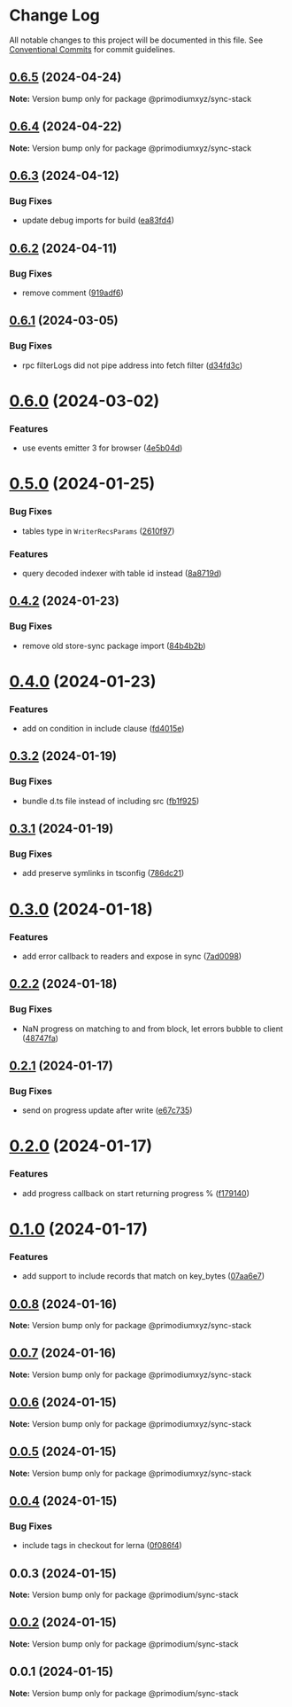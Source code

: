 # Change Log

All notable changes to this project will be documented in this file.
See [Conventional Commits](https://conventionalcommits.org) for commit guidelines.

## [0.6.5](https://github.com/primodiumxyz/mud-state-tools/compare/v0.6.4...v0.6.5) (2024-04-24)

**Note:** Version bump only for package @primodiumxyz/sync-stack





## [0.6.4](https://github.com/primodiumxyz/mud-state-tools/compare/v0.6.3...v0.6.4) (2024-04-22)

**Note:** Version bump only for package @primodiumxyz/sync-stack





## [0.6.3](https://github.com/primodiumxyz/mud-state-tools/compare/v0.6.2...v0.6.3) (2024-04-12)


### Bug Fixes

* update debug imports for build ([ea83fd4](https://github.com/primodiumxyz/mud-state-tools/commit/ea83fd40ca09d6b519722928b3589e76d08bbd81))





## [0.6.2](https://github.com/primodiumxyz/mud-state-tools/compare/v0.6.1...v0.6.2) (2024-04-11)


### Bug Fixes

* remove comment ([919adf6](https://github.com/primodiumxyz/mud-state-tools/commit/919adf6312746ae594720c8d66e123e3f8f5e0f5))





## [0.6.1](https://github.com/primodiumxyz/mud-state-tools/compare/v0.6.0...v0.6.1) (2024-03-05)


### Bug Fixes

* rpc filterLogs did not pipe address into fetch filter ([d34fd3c](https://github.com/primodiumxyz/mud-state-tools/commit/d34fd3c0db18879f1d397b02deb9ddfcffd2d809))





# [0.6.0](https://github.com/primodiumxyz/mud-state-tools/compare/v0.5.1...v0.6.0) (2024-03-02)


### Features

* use events emitter 3 for browser ([4e5b04d](https://github.com/primodiumxyz/mud-state-tools/commit/4e5b04d0b74ef7eac82ca3b20f0196ef8dd2a733))





# [0.5.0](https://github.com/primodiumxyz/mud-state-tools/compare/v0.4.3...v0.5.0) (2024-01-25)


### Bug Fixes

* tables type in `WriterRecsParams` ([2610f97](https://github.com/primodiumxyz/mud-state-tools/commit/2610f97032a5fa3745c86a5f28996aca7c5912f0))


### Features

* query decoded indexer with table id instead ([8a8719d](https://github.com/primodiumxyz/mud-state-tools/commit/8a8719d18dd17d2a9064829827e1cde010a024ac))





## [0.4.2](https://github.com/primodiumxyz/mud-state-tools/compare/v0.4.1...v0.4.2) (2024-01-23)


### Bug Fixes

* remove old store-sync package import ([84b4b2b](https://github.com/primodiumxyz/mud-state-tools/commit/84b4b2bb2e149de20ff7c68bb3def4723f20e4f1))





# [0.4.0](https://github.com/primodiumxyz/mud-state-tools/compare/v0.3.2...v0.4.0) (2024-01-23)


### Features

* add on condition in include clause ([fd4015e](https://github.com/primodiumxyz/mud-state-tools/commit/fd4015e2b5add9b62d9aba65f4eb3f76f82156a1))





## [0.3.2](https://github.com/primodiumxyz/mud-state-tools/compare/v0.3.1...v0.3.2) (2024-01-19)


### Bug Fixes

* bundle d.ts file instead of including src ([fb1f925](https://github.com/primodiumxyz/mud-state-tools/commit/fb1f92505f331fea687450f8309752fcbfe6a5e2))





## [0.3.1](https://github.com/primodiumxyz/mud-state-tools/compare/v0.3.0...v0.3.1) (2024-01-19)


### Bug Fixes

* add preserve symlinks in tsconfig ([786dc21](https://github.com/primodiumxyz/mud-state-tools/commit/786dc219fa8c796326700578c3c1ed70680066db))





# [0.3.0](https://github.com/primodiumxyz/mud-state-tools/compare/v0.2.2...v0.3.0) (2024-01-18)


### Features

* add error callback to readers and expose in sync ([7ad0098](https://github.com/primodiumxyz/mud-state-tools/commit/7ad0098e7c65a21e6b5e286bad248a7fd86fc711))





## [0.2.2](https://github.com/primodiumxyz/mud-state-tools/compare/v0.2.1...v0.2.2) (2024-01-18)


### Bug Fixes

* NaN progress on matching to and from block, let errors bubble to client ([48747fa](https://github.com/primodiumxyz/mud-state-tools/commit/48747fac41e7c670873d8ec0d30ed64cc7eb0f08))





## [0.2.1](https://github.com/primodiumxyz/mud-state-tools/compare/v0.2.0...v0.2.1) (2024-01-17)


### Bug Fixes

* send on progress update after write ([e67c735](https://github.com/primodiumxyz/mud-state-tools/commit/e67c7358a1956bab63320e0753c727666584e4fa))





# [0.2.0](https://github.com/primodiumxyz/mud-state-tools/compare/v0.1.0...v0.2.0) (2024-01-17)


### Features

* add progress callback on start returning progress % ([f179140](https://github.com/primodiumxyz/mud-state-tools/commit/f179140474a04f67577ed5a459abe6316a3c8096))





# [0.1.0](https://github.com/primodiumxyz/mud-state-tools/compare/v0.0.8...v0.1.0) (2024-01-17)


### Features

* add support to include records that match on key_bytes ([07aa6e7](https://github.com/primodiumxyz/mud-state-tools/commit/07aa6e7ee1ac2f4e97065dd8f9ee3139cde886ca))





## [0.0.8](https://github.com/primodiumxyz/mud-state-tools/compare/v0.0.7...v0.0.8) (2024-01-16)

**Note:** Version bump only for package @primodiumxyz/sync-stack





## [0.0.7](https://github.com/primodiumxyz/mud-state-tools/compare/v0.0.6...v0.0.7) (2024-01-16)

**Note:** Version bump only for package @primodiumxyz/sync-stack





## [0.0.6](https://github.com/primodiumxyz/mud-state-tools/compare/v0.0.5...v0.0.6) (2024-01-15)

**Note:** Version bump only for package @primodiumxyz/sync-stack





## [0.0.5](https://github.com/primodiumxyz/mud-state-tools/compare/v0.0.4...v0.0.5) (2024-01-15)

**Note:** Version bump only for package @primodiumxyz/sync-stack





## [0.0.4](https://github.com/primodiumxyz/mud-state-tools/compare/v0.0.3...v0.0.4) (2024-01-15)


### Bug Fixes

* include tags in checkout for lerna ([0f086f4](https://github.com/primodiumxyz/mud-state-tools/commit/0f086f4d840d61505920bb7f455cae4644af18fc))





## 0.0.3 (2024-01-15)

**Note:** Version bump only for package @primodium/sync-stack





## [0.0.2](https://github.com/primodiumxyz/mud-state-tools/compare/v0.0.1...v0.0.2) (2024-01-15)

**Note:** Version bump only for package @primodium/sync-stack





## 0.0.1 (2024-01-15)

**Note:** Version bump only for package @primodium/sync-stack
